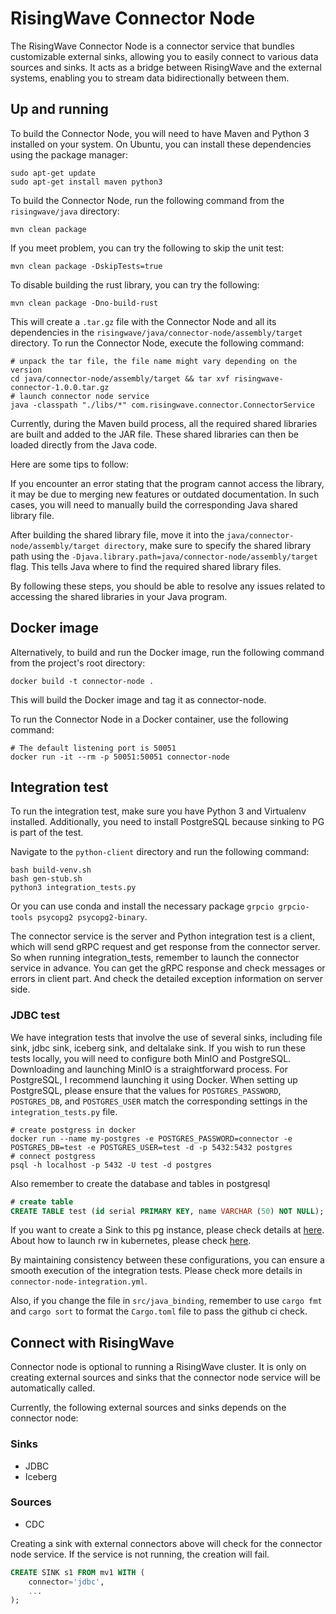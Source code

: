 # RisingWave Connector Node

The RisingWave Connector Node is a connector service that bundles customizable external sinks, allowing you to easily connect to various data sources and sinks. It acts as a bridge between RisingWave and the external systems, enabling you to stream data bidirectionally between them.

## Up and running

To build the Connector Node, you will need to have Maven and Python 3 installed on your system. On Ubuntu, you can install these dependencies using the package manager:

```
sudo apt-get update
sudo apt-get install maven python3
```
To build the Connector Node, run the following command from the `risingwave/java` directory:

```
mvn clean package
```
If you meet problem, you can try the following to skip the unit test:

```
mvn clean package -DskipTests=true
```

To disable building the rust library, you can try the following:
```
mvn clean package -Dno-build-rust
```

This will create a `.tar.gz` file with the Connector Node and all its dependencies in the `risingwave/java/connector-node/assembly/target` directory. To run the Connector Node, execute the following command:

```
# unpack the tar file, the file name might vary depending on the version
cd java/connector-node/assembly/target && tar xvf risingwave-connector-1.0.0.tar.gz 
# launch connector node service
java -classpath "./libs/*" com.risingwave.connector.ConnectorService
```

Currently, during the Maven build process, all the required shared libraries are built and added to the JAR file. These shared libraries can then be loaded directly from the Java code.

Here are some tips to follow:

If you encounter an error stating that the program cannot access the library, it may be due to merging new features or outdated documentation. In such cases, you will need to manually build the corresponding Java shared library file.

After building the shared library file, move it into the `java/connector-node/assembly/target directory`, make sure to specify the shared library path using the `-Djava.library.path=java/connector-node/assembly/target` flag. This tells Java where to find the required shared library files.

By following these steps, you should be able to resolve any issues related to accessing the shared libraries in your Java program.

## Docker image
Alternatively, to build and run the Docker image, run the following command from the project's root directory:

```
docker build -t connector-node .
```

This will build the Docker image and tag it as connector-node.

To run the Connector Node in a Docker container, use the following command:

```
# The default listening port is 50051
docker run -it --rm -p 50051:50051 connector-node
```

## Integration test

To run the integration test, make sure you have Python 3 and Virtualenv installed. Additionally, you need to install PostgreSQL because sinking to PG is part of the test.

Navigate to the `python-client` directory and run the following command:

```
bash build-venv.sh
bash gen-stub.sh
python3 integration_tests.py
```

Or you can use conda and install the necessary package `grpcio grpcio-tools psycopg2 psycopg2-binary`. 

The connector service is the server and Python integration test is a client, which will send gRPC request and get response from the connector server. So when running integration_tests, remember to launch the connector service in advance. You can get the gRPC response and check messages or errors in client part. And check the detailed exception information on server side.

### JDBC test

We have integration tests that involve the use of several sinks, including file sink, jdbc sink, iceberg sink, and deltalake sink. If you wish to run these tests locally, you will need to configure both MinIO and PostgreSQL. 
Downloading and launching MinIO is a straightforward process. For PostgreSQL, I recommend launching it using Docker. When setting up PostgreSQL, please ensure that the values for `POSTGRES_PASSWORD`, `POSTGRES_DB`, and `POSTGRES_USER` match the corresponding settings in the `integration_tests.py` file.

```shell
# create postgress in docker
docker run --name my-postgres -e POSTGRES_PASSWORD=connector -e POSTGRES_DB=test -e POSTGRES_USER=test -d -p 5432:5432 postgres
# connect postgress
psql -h localhost -p 5432 -U test -d postgres
```
Also remember to create the database and tables in postgresql

```sql
# create table
CREATE TABLE test (id serial PRIMARY KEY, name VARCHAR (50) NOT NULL);
```

If you want to create a Sink to this pg instance, please check details at [here](https://www.risingwave.dev/docs/current/sink-to-postgres/). About how to launch rw in kubernetes, please check [here](https://github.com/risingwavelabs/risingwave-operator/blob/main/README.md).

By maintaining consistency between these configurations, you can ensure a smooth execution of the integration tests. Please check more details in `connector-node-integration.yml`.

Also, if you change the file in `src/java_binding`, remember to use `cargo fmt` and `cargo sort` to format the `Cargo.toml` file to pass the github ci check.

## Connect with RisingWave

Connector node is optional to running a RisingWave cluster. It is only on creating external sources and sinks that the connector node service will be automatically called.

Currently, the following external sources and sinks depends on the connector node:

### Sinks
- JDBC
- Iceberg

### Sources
- CDC

Creating a sink with external connectors above will check for the connector node service. If the service is not running, the creation will fail. 

```sql
CREATE SINK s1 FROM mv1 WITH (
    connector='jdbc',
    ...
);
```
